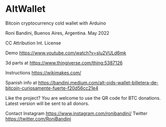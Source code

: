 # AltWallet

Bitcoin cryptocurrency cold wallet with Arduino

Roni Bandini, Buenos Aires, Argentina. May 2022

CC Attribution Int. License 

Demo https://www.youtube.com/watch?v=slu2VULd6mk

3d parts at https://www.thingiverse.com/thing:5387126

Instructions https://wikimakes.com/

Spanish info at https://bandini.medium.com/alt-oids-wallet-billetera-de-bitcoin-curiosamente-fuerte-f20d56cc21e4

Like the project? You are welcome to use the QR code for BTC donations. Latest version will be sent to all donors. 

Contact 
Instagram https://www.instagram.com/ronibandini/
Twitter https://twitter.com/RoniBandini


